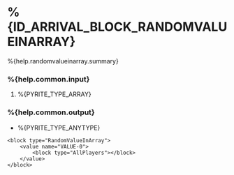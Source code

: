 # %{ID_ARRIVAL_BLOCK_RANDOMVALUEINARRAY}

%{help.randomvalueinarray.summary}

### %{help.common.input}

1. %{PYRITE_TYPE_ARRAY}

### %{help.common.output}

-   %{PYRITE_TYPE_ANYTYPE}

```
<block type="RandomValueInArray">
    <value name="VALUE-0">
        <block type="AllPlayers"></block>
    </value>
</block>
```